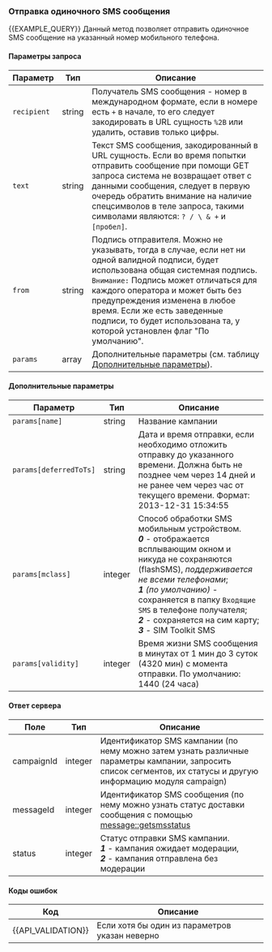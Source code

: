 ### Отправка одиночного SMS сообщения
{{EXAMPLE_QUERY}}
Данный метод позволяет отправить одиночное SMS сообщение на указанный номер мобильного телефона.

#### Параметры запроса

 Параметр   | Тип    | Описание  
------------|--------|-----------
`recipient` | string | Получатель SMS сообщения - номер в международном формате, если в номере есть `+` в начале, то его следует закодировать в URL сущность `%2B` или удалить, оставив только цифры.
`text`      | string | Текст SMS сообщения, закодированный в URL сущность. Если во время попытки отправить сообщение при помощи GET запроса система не возвращает ответ с данными сообщения, следует в первую очередь обратить внимание на наличие спецсимволов в теле запроса, такими символами являются: `? / \ & +` и `[пробел]`.
`from`      | string | Подпись отправителя. Можно не указывать, тогда в случае, если нет ни одной валидной подписи, будет использована общая системная подпись.<br>`Внимание:` Подпись может отличаться для каждого оператора и может быть без предупреждения изменена в любое время. Если же есть заведенные подписи, то будет использована та, у которой установлен флаг "По умолчанию".
`params`    | array  | Дополнительные параметры (см. таблицу [Дополнительные параметры](#send-sms-message-params)).


#### <span data-anchor="send-sms-message-params">Дополнительные параметры</span>

Параметр               | Тип     | Описание
-----------------------|---------|-------------
`params[name]`         | string  | Название кампании
`params[deferredToTs]` | string  | Дата и время отправки, если необходимо отложить отправку до указанного времени. Должна быть не позднее чем через 14 дней и не ранее чем через час от текущего времени. Формат: 2013-12-31 15:34:55
`params[mclass]`       | integer | Способ обработки SMS мобильным устройством.<br>***0*** - отображается всплывающим окном и никуда не сохраняются (flashSMS), *поддерживается не всеми телефонами*;<br>***1*** *(по умолчанию)*  - сохраняется в папку `Входящие SMS` в телефоне получателя;<br>***2*** - сохраняется на сим карту;<br>***3*** - SIM Toolkit SMS
`params[validity]`     | integer | Время жизни SMS сообщения в минутах от 1 мин до 3 суток (4320 мин) с момента отправки. По умолчанию: 1440 (24 часа)


#### Ответ сервера

Поле               | Тип     | Описание
-------------------|---------|-------------
campaignId         | integer | Идентификатор SMS кампании (по нему можно затем узнать различные параметры кампании, запросить список сегментов, их статусы и другую информацию модуля campaign)
messageId          | integer | Идентификатор SMS сообщения (по нему можно узнать статус доставки сообщения с помощью [message::getsmsstatus](#GetSMSStatus)
status             | integer | Статус отправки SMS кампании.<br>***1*** - кампания ожидает модерации,<br>***2*** - кампания отправлена без модерации


#### Коды ошибок

Код | Описание
----|----
{{API_VALIDATION}} | Если хотя бы один из параметров указан неверно
